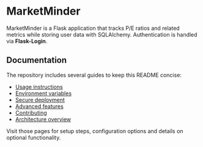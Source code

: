 # MarketMinder

MarketMinder is a Flask application that tracks P/E ratios and related metrics while storing user data with SQLAlchemy. Authentication is handled via **Flask-Login**.

## Documentation

The repository includes several guides to keep this README concise:

* [Usage instructions](docs/usage.md)
* [Environment variables](docs/environment.md)
* [Secure deployment](docs/deployment.md)
* [Advanced features](docs/advanced_features.md)
* [Contributing](docs/contributing.md)
* [Architecture overview](docs/architecture.md)

Visit those pages for setup steps, configuration options and details on optional functionality.
